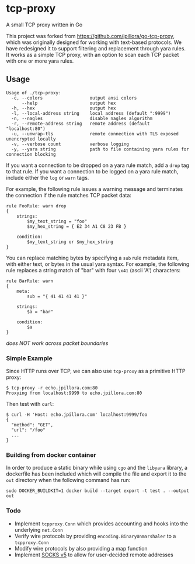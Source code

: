 # tcp-proxy

A small TCP proxy written in Go

This project was forked from https://github.com/jpillora/go-tcp-proxy, which was originally designed for working with text-based protocols. We have redesigned it to support filtering and replacement through yara rules. It works as a simple TCP proxy, with an option to scan each TCP packet with one or more yara rules.

## Usage

```
Usage of ./tcp-proxy:
  -c, --colors                  output ansi colors
      --help                    output hex
  -h, --hex                     output hex
  -l, --local-address string    local address (default ":9999")
  -n, --nagles                  disable nagles algorithm
  -r, --remote-address string   remote address (default "localhost:80")
  -u, --unwrap-tls              remote connection with TLS exposed unencrypted locally
  -v, --verbose count           verbose logging
  -y, --yara string             path to file containing yara rules for connection blocking

```

 If you want a connection to be dropped on a yara rule match, add a `drop` tag to that rule. If you want a connection to be logged on a yara rule match, include either the `log` or `warn` tags.

For example, the following rule issues a warning message and terminates the connection if the rule matches TCP packet data:
```yara
rule FooRule: warn drop
{
    strings:
        $my_text_string = "foo"
        $my_hex_string = { E2 34 A1 C8 23 FB }

    condition:
        $my_text_string or $my_hex_string
}
```

You can replace matching bytes by specifying a `sub` rule metadata item, with either text, or bytes in the usual yara syntax. For example, the following rule replaces a string match of "bar" with four `\x41` (ascii 'A') characters:

```yara
rule BarRule: warn
{
    meta:
        sub = "{ 41 41 41 41 }"

    strings:
        $a = "bar"

    condition:
        $a
}
```

*does NOT work across packet boundaries*

### Simple Example

Since HTTP runs over TCP, we can also use `tcp-proxy` as a primitive HTTP proxy:

```
$ tcp-proxy -r echo.jpillora.com:80
Proxying from localhost:9999 to echo.jpillora.com:80
```

Then test with `curl`:

```
$ curl -H 'Host: echo.jpillora.com' localhost:9999/foo
{
  "method": "GET",
  "url": "/foo"
  ...
}
```

### Building from docker container

In order to produce a static binary while using `cgo` and the `libyara` library,
a dockerfile has been included which will compile the file and export it to the
`out` directory when the following command has run:
```
sudo DOCKER_BUILDKIT=1 docker build --target export -t test . --output out
```

### Todo

* Implement `tcpproxy.Conn` which provides accounting and hooks into the underlying `net.Conn`
* Verify wire protocols by providing `encoding.BinaryUnmarshaler` to a `tcpproxy.Conn`
* Modify wire protocols by also providing a map function
* Implement [SOCKS v5](https://www.ietf.org/rfc/rfc1928.txt) to allow for user-decided remote addresses
